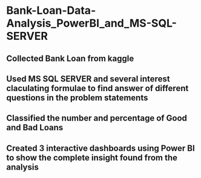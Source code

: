 # Bank-Loan-Data-Analysis_PowerBI_and_MS-SQL-SERVER
## Collected Bank Loan from kaggle
## Used MS SQL SERVER and several interest claculating formulae to find answer of different questions in the problem statements 
## Classified the number and percentage of Good and Bad Loans
## Created 3 interactive dashboards using Power BI to show the complete insight found from the analysis 
